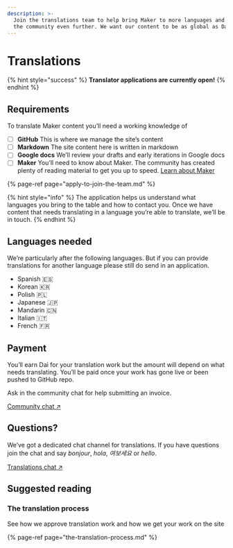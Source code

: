 ```yaml
---
description: >-
  Join the translations team to help bring Maker to more languages and extend
  the community even further. We want our content to be as global as Dai.
---
```


# Translations

{% hint style="success" %}
**Translator applications are currently open!**
{% endhint %}

## Requirements

To translate Maker content you’ll need a working knowledge of

* [ ] **GitHub**  This is where we manage the site’s content 
* [ ] **Markdown**  The site content here is written in markdown 
* [ ] **Google docs**  We’ll review your drafts and early iterations in Google docs 
* [ ] **Maker**  You’ll need to know about Maker. The community has created plenty of reading material to get you up to speed. [Learn about Maker](https://github.com/ryancreatescopy/community/tree/73adbf56ade73878c1f69ecb7426267192fd13cc/faqs/README.md)

{% page-ref page="apply-to-join-the-team.md" %}

{% hint style="info" %}
The application helps us understand what languages you bring to the table and how to contact you. Once we have content that needs translating in a language you’re able to translate, we’ll be in touch.
{% endhint %}

## Languages needed

We’re particularly after the following languages. But if you can provide translations for another language please still do send in an application.

* Spanish 🇪🇸
* Korean 🇰🇷
* Polish 🇵🇱
* Japanese 🇯🇵
* Mandarin 🇨🇳
* Italian 🇮🇹
* French 🇫🇷

## Payment

You’ll earn Dai for your translation work but the amount will depend on what needs translating. You’ll be paid once your work has gone live or been pushed to GitHub repo.

Ask in the community chat for help submitting an invoice.

[Community chat ↗](https://chat.makerdao.com/channel/community-development)

## Questions?

We’ve got a dedicated chat channel for translations. If you have questions join the chat and say _bonjour_, _hola_, _여보세요_ or _hello_.

[Translations chat ↗](https://chat.makerdao.com/channel/translation)

## Suggested reading

### The translation process

See how we approve translation work and how we get your work on the site

{% page-ref page="the-translation-process.md" %}

